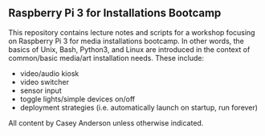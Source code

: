 ## Raspberry Pi 3 for Installations Bootcamp

This repository contains lecture notes and scripts for a workshop focusing on Raspberry Pi 3 for media installations bootcamp. In other words, the basics of Unix, Bash, Python3, and Linux are introduced in the context of common/basic media/art installation needs. These include:

* video/audio kiosk
* video switcher
* sensor input
* toggle lights/simple devices on/off
* deployment strategies (i.e. automatically launch on startup, run forever)

All content by Casey Anderson unless otherwise indicated.
